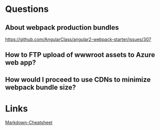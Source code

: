 Questions
====
## About webpack production bundles
https://github.com/AngularClass/angular2-webpack-starter/issues/307

## How to FTP upload of wwwroot assets to Azure web app?

## How would I proceed to use CDNs to minimize webpack bundle size?

Links
====
[Markdown-Cheatsheet](https://github.com/adam-p/markdown-here/wiki/Markdown-Cheatsheet)
